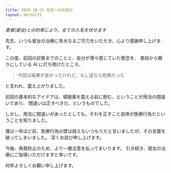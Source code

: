 ```yaml
---
title: 2025-10-21 先生へのお詫び
layout: default1
---
```

*患者(彼女)との約束により、全ての人名を伏せます*

先生、いつも彼女の治療に多大なるご尽力をいただき、心より感謝申し上げます。

この度、前回の診察までのことと、自分が薄々感じていた懸念を、
普段から頼りにしている AI に打ち明けたところ、

> 今回は結果が良かったけれど、もし逆なら危険だった

と言われ、震え上がりました。

前回の基本的なアイデアは、頓服薬を震える前に飲む、ということが用法の間違いであり、
間違いは正すべきだ、というものでした。

しかし、用法に間違いがあったとしても、それを正すこと自体が医療行為だということを知りました。

僕は一年ほど前、医療行為の壁は超えないつもりだと言いましたが、その言葉を破ってしまいました。
深くお詫び申し上げます。

今後、再発防止のため、より一層注意を払ってまいります。
引き続き、彼女の治療にご指導いただけますと幸いです。

何卒よろしくお願い申し上げます。
